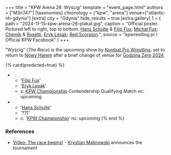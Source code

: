 +++
title = "KPW Arena 26: Wyścig"
template = "event_page.html"
authors = ["M3n747"]
[taxonomies]
chronology = ["kpw", "arena"]
venue=["atlantic-nh-gdynia"]
[extra]
city = "Gdynia"
hide_results = true
[extra.gallery]
1 = { path = "2024-11-15-kpw-arena-26-plakat.jpg", caption = "Official poster. Pictured left to right, top to bottom: [Hans Schulte](@/w/hans-schulte.md) & [Filip Fux](@/w/filip-fux.md); [Michał Fux](@/w/michal-fux.md); [Chemik](@/w/chemik.md) & [Rosetti](@/w/rosetti.md); [Eryk Lesak](@/w/eryk-lesak.md); [Red Scorpion](@/w/red-scorpion.md).", source = "kpwrestling.pl / Official KPW Facebook" }
+++

"Wyścig" (_The Race_) is the upcoming show by [Kombat Pro Wrestling](@/o/kpw.md), set to return to [Nowy Harem](@/v/atlantic-nh-gdynia.md) after a brief change of venue for [Godzina Zero 2024](@/e/kpw/2024-09-07-kpw-godzina-zero-2024.md).

{% card(predicted=true) %}
- - '[Filip Fux](@/w/filip-fux.md)'
  - '[Eryk Lesak](@/w/eryk-lesak.md)'
  - s: [KPW Championship](@/c/kpw-championship.md) Contendership Qualifying Match
    nc: upcoming
- - '[Hans Schulte](@/w/hans-schulte.md)'
  - '???'
  - c: '[KPW Championship](@/c/kpw-championship.md)'
    nc: upcoming
{% end %}

### References
* [Video: The race begins!](https://www.youtube.com/watch?v=SV6nnBFO3Iw) - [Krystian Malinowski](@/w/krystian-malinowski.md) announces the tournament
